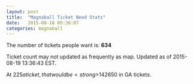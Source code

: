 ```yaml
---
layout: post
title:  "Magnaball Ticket Need Stats"
date:   2015-08-18 05:36:07
categories: magnaball
---
```


The number of tickets people want is: <strong>634</strong>

Ticket count may not updated as frequently as map. Updated as of 2015-08-19 13:36:43 EST.

At $225 a ticket, that would be <strong>$142650</strong> in GA tickets.